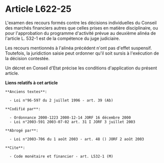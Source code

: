 # Article L622-25

L'examen des recours formés contre les décisions individuelles du Conseil des marchés financiers autres que celles prises en
matière disciplinaire, ou pour l'approbation du programme d'activité prévue au deuxième alinéa de l'article L. 532-1 est de
la compétence du juge judiciaire.

Les recours mentionnés à l'alinéa précédent n'ont pas d'effet suspensif. Toutefois, la juridiction saisie peut ordonner qu'il
soit sursis à l'exécution de la décision contestée.

Un décret en Conseil d'Etat précise les conditions d'application du présent article.

**Liens relatifs à cet article**

	**Anciens textes**:

	  - Loi n°96-597 du 2 juillet 1996 - art. 39 (Ab)

	**Codifié par**:

	  - Ordonnance 2000-1223 2000-12-14 JORF 16 décembre 2000
	  - Loi n°2003-591 2003-07-02 art. 31 I JORF 3 juillet 2003

	**Abrogé par**:

	  - Loi n°2003-706 du 1 août 2003 - art. 48 () JORF 2 août 2003

	**Cite**:

	  - Code monétaire et financier - art. L532-1 (M)
